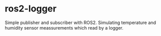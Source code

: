 # ros2-logger
Simple publisher and subscriber with ROS2. Simulating temperature and humidity sensor meassurements which read by a logger.
